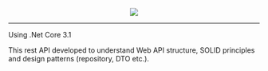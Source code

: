 
<p align="center">
  <img src="https://user-images.githubusercontent.com/42783418/111969915-c7ec8600-8b0b-11eb-824b-eb1243c9409f.png" />
</p>

---

Using .Net Core 3.1

This rest API developed to understand Web API structure, SOLID principles and design patterns (repository, DTO etc.).
